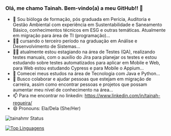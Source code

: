 ### Olá, me chamo Tainah. Bem-vindo(a) a meu GitHub!! 👋

- 🔭 Sou bióloga de formação, pós graduada em Perícia, Auditoria e Gestão Ambiental com experiência em Sustentabilidade e Saneamento Básico, conhecimentos técnicos em ESG e outras temáticas. Atualmente em migração para área de TI (programação)...
- 👩‍🎓 cursando o terceiro período na graduação em Análise e Desenvolvimento de Sistemas...
- 👩‍💻 atualmente estou estagiando na área de Testes (QA), realizando testes manuais, com o auxílio do Jira para planejar os testes e estou estudando sobre testes automatizados para aplicar em Mobile e Web, para Web estou estudando Cypress e para Mobile o Appium...
- 🌱 Comecei meus estudos na área de Tecnologia com Java e Python...
- 👯 Busco colaborar e ajudar pessoas que estejam em migração de carreira, assim como encontrar pessoas e projetos que possam aumentar meu nível de conhecimento na área...
- 📫 Para me encontrar no linkedin: https://www.linkedin.com/in/tainah-regueira/
- 😄 Pronouns: Ela/Dela (She/Her)


![tainahmr Status](https://github-readme-stats.vercel.app/api?username=tainahmr&show_icons=true)

[![Top Linguagens](https://github-readme-stats.vercel.app/api/top-langs/?username=tainahmr&layout=compact)](https://github.com/anuraghazra/github-readme-stats)


